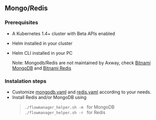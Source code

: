 ## Mongo/Redis
  
### Prerequisites
  * A Kubernetes 1.4+ cluster with Beta APIs enabled  
  * Helm installed in your cluster  
  * Helm CLI installed in your PC  
    
    Note: Mongodb/Redis are not maintained by Axway, check [Bitnami MongoDB](https://bitnami.com/stack/mongodb/helm) and [Bitnami Redis](https://bitnami.com/stack/redis/helm)
### Instalation steps
   * Customize [mongodb.yaml](kubernetes/base/mongodb.yaml) and [redis.yaml](kubernetes/base/redis.yaml) according to your needs. 
   * Install Redis and/or MongoDB using
     >```./flowmanager_helper.sh -m ``` for MongoDB  
     >```./flowmanager_helper.sh -r ``` for Redis
